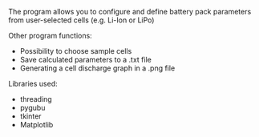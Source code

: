 The program allows you to configure and define battery pack parameters from user-selected cells (e.g. Li-Ion or LiPo)

Other program functions:
- Possibility to choose sample cells
- Save calculated parameters to a .txt file
- Generating a cell discharge graph in a .png file

Libraries used:
- threading
- pygubu
- tkinter
- Matplotlib

